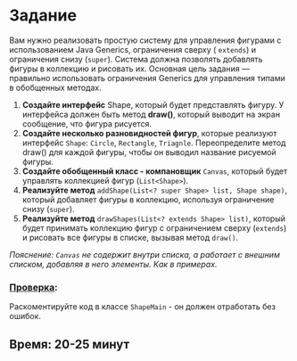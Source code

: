 # Задание

Вам нужно реализовать простую систему для управления фигурами с использованием Java Generics, ограничения сверху (
```extends```) и ограничения снизу (```super```). Система должна позволять добавлять фигуры в коллекцию и рисовать их.
Основная цель задания — правильно использовать ограничения Generics для управления типами в обобщенных методах.

1. **Создайте интерфейс** Shape, который будет представлять фигуру. У интерфейса должен быть метод **draw()**,
   который выводит на экран сообщение, что фигура рисуется.
2. **Создайте несколько разновидностей фигур**, которые реализуют
   интерфейс ```Shape```: ```Circle```, ```Rectangle```, ```Triagnle```. Переопределите метод draw() для каждой фигуры,
   чтобы он выводил название рисуемой фигуры.
3. **Создайте обобщенный класс - компановщик** ```Canvas```, который будет управлять коллекцией
   фигур (```List<Shape>```).
4. **Реализуйте метод** ```addShape(List<? super Shape> list, Shape shape)```, который добавляет фигуры в коллекцию,
   используя ограничение снизу (```super```).
5. **Реализуйте метод** ```drawShapes(List<? extends Shape> list)```, который будет принимать коллекцию фигур с
   ограничением сверху (```extends```) и рисовать все фигуры в списке, вызывая метод ```draw()```.

_Пояснение: ```Canvas``` не содержит внутри списка, а работает с внешним списком, добавляя в него элементы. Как в
примерах._

### [Проверка](ShapeMain.java):

Раскоментируйте код в классе ```ShapeMain``` - он должен отработать без ошибок.

## Время: 20-25 минут